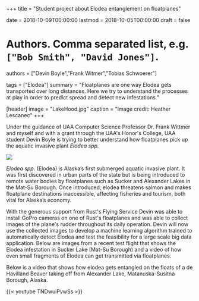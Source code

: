 +++
title = "Student project about Elodea entanglement on floatplanes"

date = 2018-10-09T00:00:00
lastmod = 2018-10-05T00:00:00
draft = false

# Authors. Comma separated list, e.g. `["Bob Smith", "David Jones"]`.
authors = ["Devin Boyle","Frank Witmer","Tobias Schwoerer"]

tags = ["Elodea"]
summary = "Floatplanes are one way Elodea gets transported over long distances. Here we try to understand the processes at play in order to predict spread and detect new infestations."


[header]
image = "LakeHood.jpg"
caption = "Image credit: Heather Lescanec"
+++

Under the guidance of UAA Computer Science Professor Dr. Frank Wittmer and myself and with a grant through the UAA's Honor's College, UAA student Devin Boyle is trying to better understand how floatplanes pick up the aquatic invasive plant *Elodea spp.*

![](/img/Devin.jpg)

*Elodea spp.* (Elodea) is Alaska’s first submerged aquatic invasive plant. It was first discovered in urban parts of the state but is being introduced to remote water bodies by floatplanes such as Sucker and Alexander Lakes in the Mat-Su Borough. Once introduced, elodea threatens salmon and makes floatplane destinations inaccessible, affecting fisheries and tourism, both vital for Alaska’s economy.  

With the generous support from Rust's Flying Service Devin was able to install GoPro cameras on one of Rust's floatplanes and was able to collect images of the plane's rudder throughout its daily operation. Devin will now use the collected images to develop a machine learning algorithm trained to automatically detect Elodea and test the feasibility for a large scale big data application. Below are images from a recent test flight that shows the Elodea infestation in Sucker Lake (Mat-Su Borough) and a video of how even small fragments of Elodea can get transmitted via floatplanes. 

Below is a video that shows how elodea gets entangled on the floats of a de Havilland Beaver taking off from Alexander Lake, Matanuska-Susitna Borough, Alaska.

{{< youtube TNDwuiPvwSs >}}


